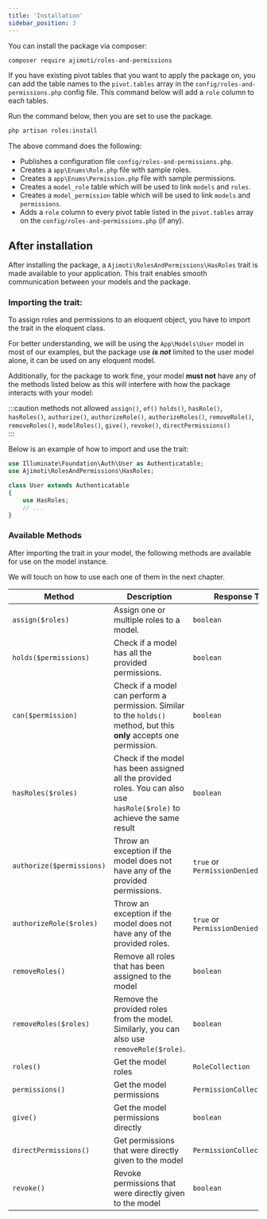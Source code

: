 ```yaml
---
title: 'Installation'
sidebar_position: 3
---
```


<!-- ## Pre-installation -->
You can install the package via composer:
```bash
composer require ajimoti/roles-and-permissions
```

If you have existing pivot tables that you want to apply the package on, you can add the table names to the `pivot.tables` array in the `config/roles-and-permissions.php` config file. This command below will add a `role` column to each tables.

Run the command below, then you are set to use the package.

```bash
php artisan roles:install
```
The above command does the following:
- Publishes a configuration file `config/roles-and-permissions.php`.
- Creates a `app\Enums\Role.php` file with sample roles.
- Creates a `app\Enums\Permission.php` file with sample permissions.
- Creates a `model_role` table which will be used to link `models` and `roles`.
- Creates a `model_permission` table which will be used to link `models` and `permissions`.
- Adds a `role` column to every pivot table listed in the `pivot.tables` array on the `config/roles-and-permissions.php` (if any).

## After installation
After installing the package, a `Ajimoti\RolesAndPermissions\HasRoles` trait is made available to your application. This trait enables smooth communication between your models and the package.

### Importing the trait:
To assign roles and permissions to an eloquent object, you have to import the trait in the eloquent class.

For better understanding, we will be using the `App\Models\User` model in most of our examples, but the package use _**is not**_ limited to the user model alone, it can be used on any eloquent model.

Additionally, for the package to work fine, your model **must not** have any of the methods listed below as this will interfere with how the package interacts with your model:

:::caution methods not allowed
`assign()`, `of()` `holds()`, `hasRole()`, `hasRoles()`, `authorize()`, `authorizeRole()`, `authorizeRoles()`, `removeRole()`, `removeRoles()`, `modelRoles()`, `give()`, `revoke()`, `directPermissions()`  
:::   

Below is an example of how to import and use the trait:
```php title="app\Models\User.php" {2,6}
use Illuminate\Foundation\Auth\User as Authenticatable;
use Ajimoti\RolesAndPermissions\HasRoles;

class User extends Authenticatable
{
    use HasRoles;
    // ...
}
```

### Available Methods
After importing the trait in your model, the following methods are available for use on the model instance.

We will touch on how to use each one of them in the next chapter.

| Method | Description |  Response Type |
| ----------- | ----------- | ----------- |  
| `assign($roles)` | Assign one or multiple roles to a model.  |  `boolean`  | 
| `holds($permissions)` | Check if a model has all the provided permissions.  |  `boolean`  |  
| `can($permission)` | Check if a model can perform a permission. Similar to the `holds()` method, but this **only** accepts one permission.  |  `boolean`  |  
| `hasRoles($roles)` | Check if the model has been assigned all the provided roles. You can also use `hasRole($role)` to achieve the same result  |  `boolean`  |   
| `authorize($permissions)` | Throw an exception if the model does not have any of the provided permissions.  |  `true` or `PermissionDeniedException`  | 
| `authorizeRole($roles)` | Throw an exception if the model does not have any of the provided roles.  |  `true` or `PermissionDeniedException`  | 
| `removeRoles()` | Remove all roles that has been assigned to the model  |  `boolean`  |  
| `removeRoles($roles)` | Remove the provided roles from the model. Similarly, you can also use `removeRole($role)`.  |  `boolean`  |  
| `roles()` | Get the model roles  |  `RoleCollection`  |  
| `permissions()` | Get the model permissions  |  `PermissionCollection`  |  
| `give()` | Get the model permissions directly  |  `boolean`  |  
| `directPermissions()` | Get permissions that were directly given to the model  |  `PermissionCollection`  |  
| `revoke()` | Revoke permissions that were directly given to the model |  `boolean`  |  
